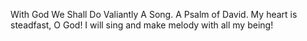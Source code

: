 With God We Shall Do Valiantly A Song. A Psalm of David. My heart is steadfast, O God! I will sing and make melody with all my being!
